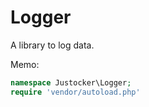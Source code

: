 # Logger

A library to log data.

Memo:
```php
namespace Justocker\Logger;
require 'vendor/autoload.php'
```

